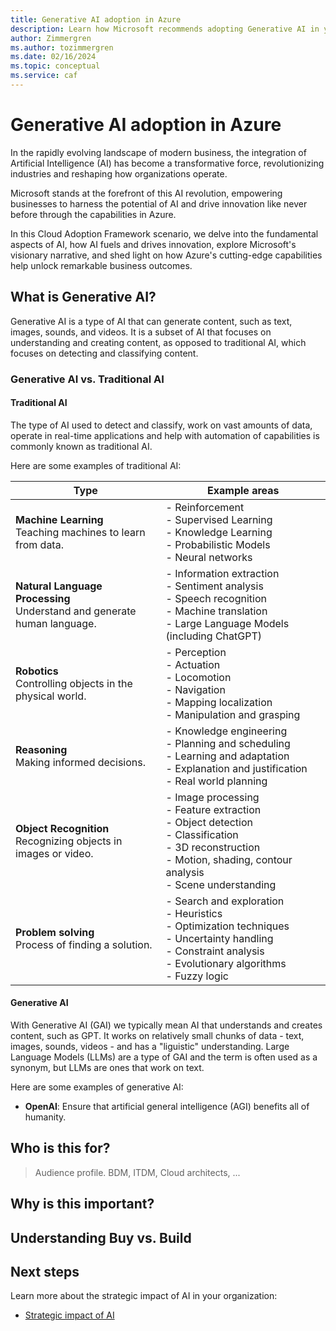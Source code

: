 ```yaml
---
title: Generative AI adoption in Azure
description: Learn how Microsoft recommends adopting Generative AI in your organization.
author: Zimmergren
ms.author: tozimmergren
ms.date: 02/16/2024
ms.topic: conceptual
ms.service: caf
---
```


# Generative AI adoption in Azure

In the rapidly evolving landscape of modern business, the integration of Artificial Intelligence (AI) has become a transformative force, revolutionizing industries and reshaping how organizations operate.

Microsoft stands at the forefront of this AI revolution, empowering businesses to harness the potential of AI and drive innovation like never before through the capabilities in Azure.

In this Cloud Adoption Framework scenario, we delve into the fundamental aspects of AI, how AI fuels and drives innovation, explore Microsoft's visionary narrative, and shed light on how Azure's cutting-edge capabilities help unlock remarkable business outcomes.

## What is Generative AI?

Generative AI is a type of AI that can generate content, such as text, images, sounds, and videos. It is a subset of AI that focuses on understanding and creating content, as opposed to traditional AI, which focuses on detecting and classifying content.

### Generative AI vs. Traditional AI

#### Traditional AI

The type of AI used to detect and classify, work on vast amounts of data, operate in real-time applications and help with automation of capabilities is commonly known as traditional AI.

Here are some examples of traditional AI:

| Type                    | Example areas                                              |
|-------------------------|------------------------------------------------------------|
| **Machine Learning** <br>Teaching machines to learn from data.|- Reinforcement <br> - Supervised Learning <br> - Knowledge Learning <br> - Probabilistic Models <br> - Neural networks       |
| **Natural Language Processing**<br>Understand and generate human language. | - Information extraction <br> - Sentiment analysis <br> - Speech recognition <br> - Machine translation <br> - Large Language Models (including ChatGPT) |
| **Robotics**<br>Controlling objects in the physical world.| - Perception <br> - Actuation <br> - Locomotion <br> - Navigation <br> - Mapping localization <br> - Manipulation and grasping |
| **Reasoning**<br>Making informed decisions.| - Knowledge engineering <br> - Planning and scheduling <br> - Learning and adaptation <br> - Explanation and justification <br> - Real world planning |
| **Object Recognition**<br>Recognizing objects in images or video. | - Image processing <br> - Feature extraction <br> - Object detection <br> - Classification <br> - 3D reconstruction <br> - Motion, shading, contour analysis <br> - Scene understanding |
| **Problem solving**<br>Process of finding a solution.| - Search and exploration <br> - Heuristics <br> - Optimization techniques <br> - Uncertainty handling <br> - Constraint analysis <br> - Evolutionary algorithms <br> - Fuzzy logic |

#### Generative AI

With Generative AI (GAI) we typically mean AI that understands and creates content, such as GPT. It works on relatively small chunks of data - text, images, sounds, videos - and has a "liguistic" understanding. Large Language Models (LLMs) are a type of GAI and the term is often used as a synonym, but LLMs are ones that work on text.

Here are some examples of generative AI:

- **OpenAI**: Ensure that artificial general intelligence (AGI) benefits all of humanity.

## Who is this for?

> Audience profile. BDM, ITDM, Cloud architects, ...

## Why is this important?

## Understanding Buy vs. Build

## Next steps

Learn more about the strategic impact of AI in your organization:

- [Strategic impact of AI](./strategy.md)
